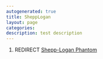 ```yaml
---
autogenerated: true
title: SheppLogan
layout: page
categories: 
description: test description
---
```


1.  REDIRECT [Shepp-Logan Phantom](Shepp-Logan_Phantom)
